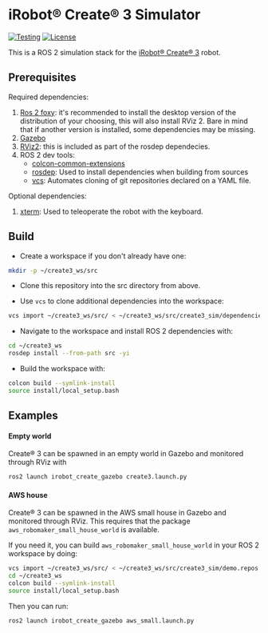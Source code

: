 # iRobot® Create® 3 Simulator

[![Testing](https://github.com/iRobotSTEM/create3_sim/actions/workflows/ci.yml/badge.svg)](https://github.com/iRobotSTEM/create3_sim/actions/workflows/ci.yml) [![License](https://img.shields.io/github/license/iRobotSTEM/create3_sim)](https://github.com/iRobotSTEM/create3_sim/blob/master/LICENSE)

This is a ROS 2 simulation stack for the [iRobot® Create® 3](https://edu.irobot.com/create3) robot.

## Prerequisites

Required dependencies:

1. [Ros 2 foxy](https://docs.ros.org/en/foxy/Installation/Ubuntu-Install-Debians.html): it's recommended to install the desktop version of the distribution of your choosing, this will also install RViz 2. Bare in mind that if another version is installed, some dependencies may be missing.
2. [Gazebo](http://gazebosim.org/tutorials?tut=install_ubuntu)
3. [RViz2](https://github.com/ros2/rviz): this is included as part of the rosdep dependecies.
4. ROS 2 dev tools:
    - [colcon-common-extensions](https://pypi.org/project/colcon-common-extensions/)
    - [rosdep](https://pypi.org/project/rosdep/): Used to install dependencies when building from sources
    - [vcs](https://pypi.org/project/vcstool/): Automates cloning of git repositories declared on a YAML file.

Optional dependencies:

1. [xterm](https://manpages.ubuntu.com/manpages/xenial/man1/xterm.1.html): Used to teleoperate the robot with the keyboard.

## Build

- Create a workspace if you don't already have one:

```bash
mkdir -p ~/create3_ws/src
```

- Clone this repository into the src directory from above.

- Use `vcs` to clone additional dependencies into the workspace:

```bash
vcs import ~/create3_ws/src/ < ~/create3_ws/src/create3_sim/dependencies.repos
```

- Navigate to the workspace and install ROS 2 dependencies with:

```bash
cd ~/create3_ws
rosdep install --from-path src -yi
```

- Build the workspace with:

```bash
colcon build --symlink-install
source install/local_setup.bash
```

## Examples

#### Empty world

Create® 3 can be spawned in an empty world in Gazebo and monitored through RViz with

```bash
ros2 launch irobot_create_gazebo create3.launch.py
```

#### AWS house

Create® 3 can be spawned in the AWS small house in Gazebo and monitored through RViz.
This requires that the package `aws_robomaker_small_house_world` is available.

If you need it, you can build `aws_robomaker_small_house_world` in your ROS 2 workspace by doing:
```bash
vcs import ~/create3_ws/src/ < ~/create3_ws/src/create3_sim/demo.repos
cd ~/create3_ws
colcon build --symlink-install
source install/local_setup.bash
```

Then you can run:

```bash
ros2 launch irobot_create_gazebo aws_small.launch.py
```
